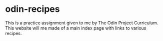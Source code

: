 # odin-recipes
This is a practice assignment given to me by The Odin Project Curriculum.
This website will me made of a main index page with links to various recipes.